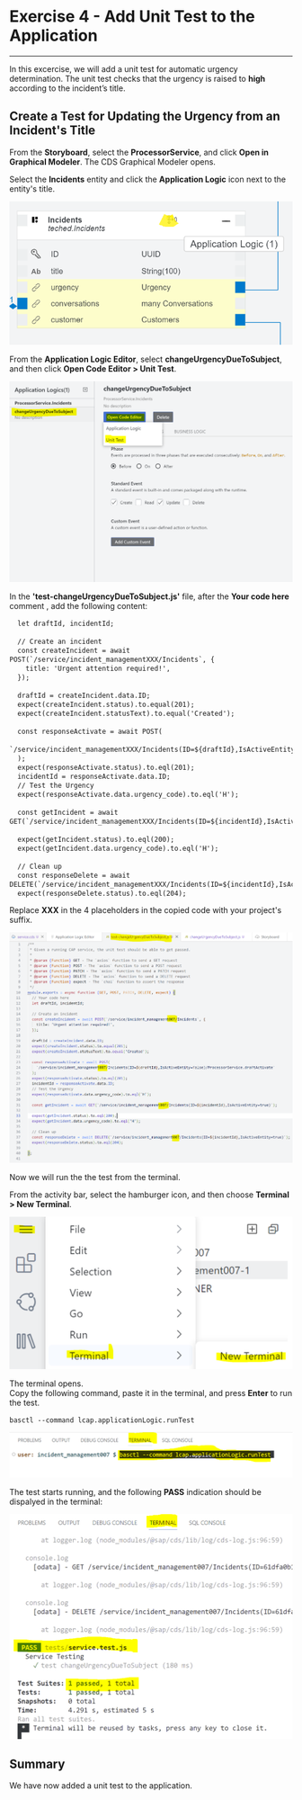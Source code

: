 # Exercise 4 - Add Unit Test to the Application
---

In this excercise, we will add a unit test for automatic urgency determination.
The unit test checks that the urgency is raised to **high** according to the incident’s title.

## Create a Test for Updating the Urgency from an Incident's Title

From the **Storyboard**, select the **ProcessorService**, and click **Open in Graphical Modeler**.
The CDS Graphical Modeler opens.

Select the **Incidents** entity and click the **Application Logic** icon next to the entity's title.

![](vx_images/528867052907064.png)

From the **Application Logic Editor**, select **changeUrgencyDueToSubject**, and then click **Open Code Editor > Unit Test**.

![](vx_images/78326276247480.png)

In the **'test-changeUrgencyDueToSubject.js'** file, after the **Your code here** comment , add the following content:

```
  let draftId, incidentId;

  // Create an incident 
  const createIncident = await POST(`/service/incident_managementXXX/Incidents`, {
    title: 'Urgent attention required!',
  });

  draftId = createIncident.data.ID;
  expect(createIncident.status).to.equal(201);
  expect(createIncident.statusText).to.equal('Created');

  const responseActivate = await POST(
    `/service/incident_managementXXX/Incidents(ID=${draftId},IsActiveEntity=false)/ProcessorService.draftActivate`
  );
  expect(responseActivate.status).to.eql(201);
  incidentId = responseActivate.data.ID;
  // Test the Urgency
  expect(responseActivate.data.urgency_code).to.eql('H');

  const getIncident = await GET(`/service/incident_managementXXX/Incidents(ID=${incidentId},IsActiveEntity=true)`);

  expect(getIncident.status).to.eql(200);
  expect(getIncident.data.urgency_code).to.eql('H');

  // Clean up 
  const responseDelete = await DELETE(`/service/incident_managementXXX/Incidents(ID=${incidentId},IsActiveEntity=true)`);
  expect(responseDelete.status).to.eql(204);
```
 
Replace  **XXX** in the 4 placeholders in the copied code with your project's suffix.


 ![](vx_images/136135706732351.png)

Now we will run the the test from the terminal.

From the activity bar, select the hamburger icon, and then choose **Terminal > New Terminal**.

![](vx_images/46536896297919.png)

The terminal opens. <br>
Copy the following command, paste it in the terminal, and press **Enter** to run the test.

```
basctl --command lcap.applicationLogic.runTest
```

![](vx_images/280497293832170.png)

The test starts running, and the following **PASS** indication should be dispalyed in the terminal:

![](vx_images/392136755792599.png)


## Summary
We have now added a unit test to the application. 

